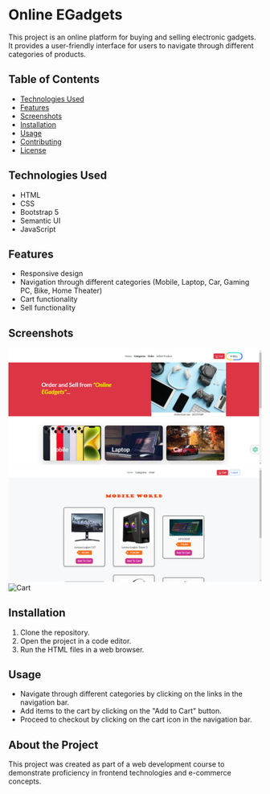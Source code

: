 # Online EGadgets

This project is an online platform for buying and selling electronic gadgets. It provides a user-friendly interface for users to navigate through different categories of products.

## Table of Contents

- [Technologies Used](#technologies-used)
- [Features](#features)
- [Screenshots](#screenshots)
- [Installation](#installation)
- [Usage](#usage)
- [Contributing](#contributing)
- [License](#license)

## Technologies Used

- HTML
- CSS
- Bootstrap 5
- Semantic UI
- JavaScript

## Features

- Responsive design
- Navigation through different categories (Mobile, Laptop, Car, Gaming PC, Bike, Home Theater)
- Cart functionality
- Sell functionality

## Screenshots

![Home Page](img/home.png)
![Mobile Category](img/middle.png)
![Cart](screenshots/cart.png)

## Installation

1. Clone the repository.
2. Open the project in a code editor.
3. Run the HTML files in a web browser.

## Usage

- Navigate through different categories by clicking on the links in the navigation bar.
- Add items to the cart by clicking on the "Add to Cart" button.
- Proceed to checkout by clicking on the cart icon in the navigation bar.


## About the Project

This project was created as part of a web development course to demonstrate proficiency in frontend technologies and e-commerce concepts.


